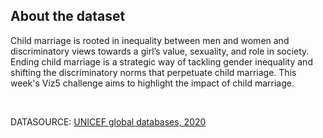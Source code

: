 ## About the dataset

<p>Child marriage is rooted in inequality between men and women and discriminatory views towards a girl’s value, sexuality, and role in society. Ending child marriage is a strategic way of tackling gender inequality and shifting the discriminatory norms that perpetuate child marriage.
This week's Viz5 challenge aims to highlight the impact of child marriage.</p> <br>

DATASOURCE: [UNICEF global databases, 2020](https://data.unicef.org/topic/child-protection/child-marriage/)
